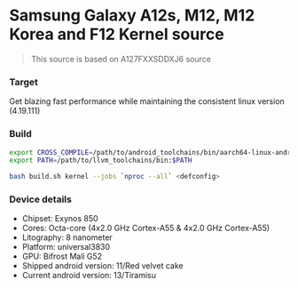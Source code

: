 # Samsung Galaxy A12s, M12, M12 Korea and F12 Kernel source
> This source is based on A127FXXSDDXJ6 source

### Target
Get blazing fast performance while maintaining the consistent linux version (4.19.111)

### Build
```sh
export CROSS_COMPILE=/path/to/android_toolchains/bin/aarch64-linux-android-
export PATH=/path/to/llvm_toolchains/bin:$PATH

bash build.sh kernel --jobs `nproc --all` <defconfig>
```

### Device details
- Chipset: Exynos 850
- Cores: Octa-core (4x2.0 GHz Cortex-A55 & 4x2.0 GHz Cortex-A55)
- Litography: 8 nanometer
- Platform: universal3830
- GPU: Bifrost Mali G52
- Shipped android version: 11/Red velvet cake
- Current android version: 13/Tiramisu
